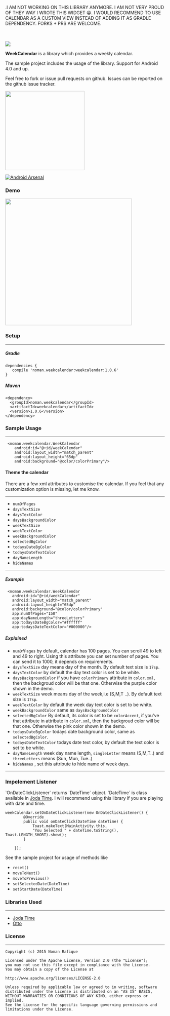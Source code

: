 
.I AM NOT WORKING ON THIS LIBRARY ANYMORE. I AM NOT VERY PROUD OF THEY WAY I WROTE THIS WIDGET :grin:. I WOULD RECOMMEND TO USE CALENDAR AS A CUSTOM VIEW INSTEAD OF ADDING IT AS GRADLE DEPENDENCY. FORKS + PRS ARE WELCOME. 


<br/><br/><img src="https://raw.githubusercontent.com/nomanr/WeekCalendar/master/images/cover.png">
<p><b>WeekCalendar</b> is a library which provides a weekly calendar. </p>
The sample project includes the usage of the library.
Support for Android 4.0 and up.

Feel free to fork or issue pull requests on github. Issues can be reported on the github issue tracker.

<a href="https://play.google.com/store/apps/details?id=noman.weekcalendar" target="_blank"><img src="https://raw.githubusercontent.com/nomanr/WeekCalendar/master/images/google_play.png" width="250" target="_blank"/></a>

[![Android Arsenal](https://img.shields.io/badge/Android%20Arsenal-WeekCalendar-green.svg?style=true)](https://android-arsenal.com/details/1/2905)


<h3>Demo</h3>

<img src="https://raw.githubusercontent.com/nomanr/WeekCalendar/master/images/gif.gif" width="400">


<h3>Setup</h3>


----------


<h5>Gradle</h5>

    dependencies {
       compile 'noman.weekcalendar:weekcalendar:1.0.6'
    }

 <h5>Maven</h5>

    <dependency>
      <groupId>noman.weekcalendar</groupId>
      <artifactId>weekcalendar</artifactId>
      <version>1.0.6</version>
    </dependency>

<h3>Sample Usage</h3>


----------

     <noman.weekcalendar.WeekCalendar
        android:id="@+id/weekCalendar"
        android:layout_width="match_parent"
        android:layout_height="65dp"
        android:background="@color/colorPrimary"/>
<h4>Theme the calendar</h4>
There are a few xml attributes to customise the calendar. If you feel that any customization option is missing, let me know.


----------

 - `numOfPages` 
 - `daysTextSize`
 - `daysTextColor`
 - `daysBackgroundColor`
 - `weekTextSize`
 - `weekTextColor`
 - `weekBackgroundColor`
 - `selectedBgColor`
 - `todaysDateBgColor`
 - `todaysDateTextColor`
 - `dayNameLength`
 - `hideNames`

----------

<h5>Example</h5>

     <noman.weekcalendar.WeekCalendar
       android:id="@+id/weekCalendar"
       android:layout_width="match_parent"
       android:layout_height="65dp"
       android:background="@color/colorPrimary"
       app:numOfPages="150"
       app:dayNameLength="threeLetters"
       app:todaysDateBgColor="#ffffff"
       app:todaysDateTextColor="#000000"/>

<h5>Explained</h5>

 - `numOfPages`  by default, calendar has 100 pages. You can scroll 49 to left and 49 to right. Using this attribute you can set number of pages. You can send it to 1000, it depends on requirements. 
 - `daysTextSize` day means day of the month. By default text size is `17sp`.
 - `daysTextColor` by default the day text color is set to be white.
 - `daysBackgroundColor` if you have `colorPrimary` attribute in `color.xml`, then the backgroud color will be that one. Otherwise the purple color shown in the demo.
 - `weekTextSize` week means day of the week,i.e (S,M,T ..). By default text size is `17sp`.
 - `weekTextColor` by default the week day text color is set to be white.
 - `weekBackgroundColor`  same as `daysBackgroundColor`
 - `selectedBgColor` By default, its color is set to be `colorAccent`, if you've that attribute in attribute in `color.xml`, then the backgroud color will be that one. Otherwise the pink color shown in the demo.
 - `todaysDateBgColor` todays date background color, same as `selectedBgColor`.
 - `todaysDateTextColor` todays date text color,  by default the text color is set to be white.
 - `dayNameLength` week day name length, `singleLetter` means (S,M,T..) and `threeLetters` means (Sun, Mun, Tue..)
 - `hideNames` , set this attribute to hide name of week days.


----------
<h3>Impelement Listener </h3>
`OnDateClickListener` returns `DateTime` object. `DateTime` is class available in <a href="http://www.joda.org/joda-time/" target="_blank">Joda Time</a>. I will recommend using this library if you are playing with date and time.

    weekCalendar.setOnDateClickListener(new OnDateClickListener() {
            @Override
            public void onDateClick(DateTime dateTime) {
                Toast.makeText(MainActivity.this, 
                "You Selected " + dateTime.toString(), Toast.LENGTH_SHORT).show();
            }

        });
  See the sample project for usage of methods like 
  - `reset()` 
  - `moveToNext()` 
  - `moveToPrevious()`
  - `setSelectedDate(DateTime)`
  - `setStartDate(DateTime)`


<h3>Libraries Used</h3>


----------
 - <a href="http://www.joda.org/joda-time/" target="_blank">Joda Time</a>
 - <a href="https://github.com/square/otto" target="_blank">Otto</a>

<h3>License</h3>


----------

    Copyright (c) 2015 Noman Rafique

    Licensed under the Apache License, Version 2.0 (the "License");
    you may not use this file except in compliance with the License.
    You may obtain a copy of the License at
    
    http://www.apache.org/licenses/LICENSE-2.0
    
    Unless required by applicable law or agreed to in writing, software
    distributed under the License is distributed on an "AS IS" BASIS,
    WITHOUT WARRANTIES OR CONDITIONS OF ANY KIND, either express or implied.
    See the License for the specific language governing permissions and
    limitations under the License.
    

